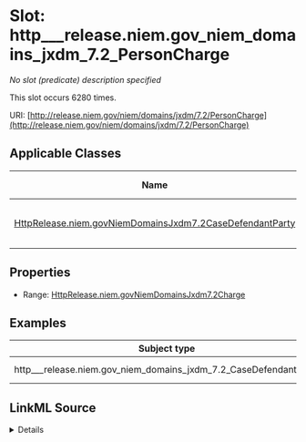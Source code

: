 

# Slot: http___release.niem.gov_niem_domains_jxdm_7.2_PersonCharge


_No slot (predicate) description specified_






This slot occurs 6280 times.


URI: [http://release.niem.gov/niem/domains/jxdm/7.2/PersonCharge](http://release.niem.gov/niem/domains/jxdm/7.2/PersonCharge)



<!-- no inheritance hierarchy -->





## Applicable Classes

| Name | Description | Modifies Slot |
| --- | --- | --- |
| [HttpRelease.niem.govNiemDomainsJxdm7.2CaseDefendantParty](../classes/HttpRelease.niem.govNiemDomainsJxdm7.2CaseDefendantParty.md) | No class (type) description specified |  yes  |







## Properties

* Range: [HttpRelease.niem.govNiemDomainsJxdm7.2Charge](../classes/HttpRelease.niem.govNiemDomainsJxdm7.2Charge.md)






## Examples

| Subject type | Object type | Example subject | Example object | Occurrences |
| --- | --- | --- | --- | --- |
| http___release.niem.gov_niem_domains_jxdm_7.2_CaseDefendantParty | http___release.niem.gov_niem_domains_jxdm_7.2_Charge | scales:/Agent/casd;;3:17-cr-00001_a0 | scales:/Charge/casd;;3:17-cr-00001_c0-1 | 6280 |




## LinkML Source

<details>

```yaml
name: http___release.niem.gov_niem_domains_jxdm_7.2_PersonCharge
annotations:
  count:
    tag: count
    value: 6280
description: No slot (predicate) description specified
examples:
- object:
    example_object: scales:/Charge/casd;;3:17-cr-00001_c0-1
    example_object_type: http___release.niem.gov_niem_domains_jxdm_7.2_Charge
    example_predicate: http://release.niem.gov/niem/domains/jxdm/7.2/PersonCharge
    example_subject: scales:/Agent/casd;;3:17-cr-00001_a0
    example_subject_type: http___release.niem.gov_niem_domains_jxdm_7.2_CaseDefendantParty
from_schema: scales-kg
rank: 1000
slot_uri: http://release.niem.gov/niem/domains/jxdm/7.2/PersonCharge
alias: http___release.niem.gov_niem_domains_jxdm_7.2_PersonCharge
domain_of:
- http___release.niem.gov_niem_domains_jxdm_7.2_CaseDefendantParty
range: http___release.niem.gov_niem_domains_jxdm_7.2_Charge

```
</details>